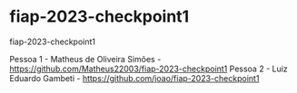 # fiap-2023-checkpoint1
 fiap-2023-checkpoint1


Pessoa 1 - Matheus de Oliveira Simões - https://github.com/Matheus22003/fiap-2023-checkpoint1
Pessoa 2 - Luiz Eduardo Gambeti - https://github.com/joao/fiap-2023-checkpoint1

